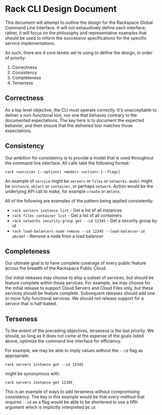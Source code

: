 # Rack CLI Design Document

This document will attempt to outline the design for the Rackspace Global Command Line Interface. It will not exhaustively define each interface; rather, it will focus on the philosophy and representative examples that should be used to inform the successive specifications for the specific service implementations.

As such, there are 4 core tenets we're using to define the design, in order of priority:

1. Correctness
2. Consistency
3. Completeness
4. Terseness

## Correctness

As a top level objective, the CLI must operate correctly. It's unacceptable to deliver a non-functional tool, nor one that behaves contrary to the documented expectations. The key here is to document the expected behavior, and then ensure that the delivered tool matches those expectations.

## Consistency

Our ambition for consistency is to provide a model that is used throughout the command line interface. All calls take the following format:

```
rack <service> [--options] <model> <action> [--flags]
```

An example of `service` might be `servers` or `files` or `networks`. `model` might be `instance`, `object` or `container`, or perhaps `network`. Action would be the underlying API call to make, for example `create` or `delete`.

All of the following are examples of the pattern being applied consistently:

* `rack servers instance list` - Get a list of all instances
* `rack files container list` - Get a list of all containers
* `rack networks security-group get --id 12345` - Get a security group by id
* `rack load-balancers node remove --id 12345 --load-balancer-id abcdef` - Remove a node from a load balancer

## Completeness

Our ultimate goal is to have complete coverage of every public feature across the breadth of the Rackspace Public Cloud.

Our initial releases may choose to ship a subset of services, but should be feature complete within those services. For example, we may choose for the initial release to support Cloud Servers and Cloud Files only, but these services should be feature complete. Subsequent releases should add one or more fully functional services. We should not release support for a service that is half-baked.

## Terseness

To the extent of the preceding objectives, terseness is the last priority. We should, so long as it does not come at the expense of the goals listed above, optimize the command line interface for efficiency.

For example, we may be able to imply values without the `--id` flag as appropriate:

```
rack servers instance get --id 12345
```

might be synonymous with:

```
rack servers instance get 12345
```

This is an example of ways to add terseness without compromising consistency. The key in this example would be that *every* method that requires `--id` as a flag would be able to be shortened to use a fifth argument which is implicitly interpreted as `id`.

